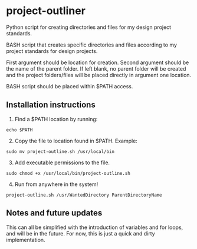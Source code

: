 # project-outliner
Python script for creating directories and files for my design project standards.

BASH script that creates specific directories and files according to my project standards for design projects.

First argument should be location for creation. Second argument should be the name of the parent folder. If left blank, no parent folder will be created and the project folders/files will be placed directly in argument one location.

BASH script should be placed within $PATH access.

## Installation instructions
1. Find a $PATH location by running:
```
echo $PATH
```

2. Copy the file to location found in $PATH. Example:
```
sudo mv project-outline.sh /usr/local/bin
```

3. Add executable permissions to the file.
```
sudo chmod +x /usr/local/bin/project-outline.sh
```

4. Run from anywhere in the system!
```
project-outline.sh /usr/WantedDirectory ParentDirectoryName
```

## Notes and future updates
This can all be simplified with the introduction of variables and for loops, and will be in the future. For now, this is just a quick and dirty implementation.
